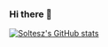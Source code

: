 ### Hi there 👋


[![Soltesz's GitHub stats](https://github-readme-stats.vercel.app/api?username=shawnsoltesz)](https://github.com/shawnsoltesz/github-readme-stats)


<!--
**shawnsoltesz/shawnsoltesz** is a ✨ _special_ ✨ repository because its `README.md` (this file) appears on your GitHub profile.

Here are some ideas to get you started:

- 🔭 I’m currently working on ...
- 🌱 I’m currently learning ...
- 👯 I’m looking to collaborate on ...
- 🤔 I’m looking for help with ...
- 💬 Ask me about ...
- 📫 How to reach me: ...
- 😄 Pronouns: he/him/his
- ⚡ Fun fact: ...
-->
